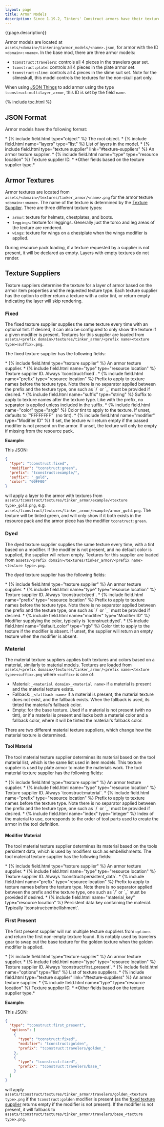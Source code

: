 ```yaml
---
layout: page
title: Armor Models
description: Since 1.19.2, Tinkers' Construct armors have their textures controlled via JSON. This allows configuring how the model renders its base layer, materials, embellishments, dye, materials, and other modifiers.
---
```

{{page.description}}

Armor models are located at `assets/<domain>/tinkering/armor_models/<name>.json`, for armor with the ID `<domain>:<name>`. In the base mod, there are three armor models:

* `tconstruct:travelers`: controls all 4 pieces in the travelers gear set.
* `tconstruct:plate`: controls all 4 pieces in the plate armor set.
* `tconstruct:slime`: controls all 4 pieces in the slime suit set. Note for the slimeskull, this model controls the textures for the non-skull part only.

When using [JSON Things](/docs/json/json-things#armor) to add armor using the type `tconstruct:multilayer_armor`, this ID is set by the field `name`.

{% include toc.html %}

## JSON Format

Armor models have the following format:

<div class="treeview" markdown=1>
* {% include field.html type="object" %} The root object.
    * {% include field.html name="layers" type="list" %} List of layers in the model.
        * {% include field.html type="texture supplier" link="#texture-suppliers" %} An armor texture supplier.
            * {% include field.html name="type" type="resource location" %} Texture supplier ID.
            * *Other fields based on the texture supplier type.*
</div>

## Armor Textures

Armor textures are located from `assets/<domain>/textures/tinker_armor/<name>.png` for the armor texture `<domain>:<name>`. The name of the texture is determined by the [Texture Supplier](#texture-suppliers). There are three different texture types:
* `armor`: texture for helmets, chestplates, and boots.
* `leggings`: texture for leggings. Generally just the torso and leg areas of the texture are rendered.
* `wings`: texture for wings on a chestplate when the wings modifier is applied.

During resource pack loading, if a texture requested by a supplier is not present, it will be declared as empty. Layers with empty textures do not render.

## Texture Suppliers

Texture suppliers determine the texture for a layer of armor based on the armor item properties and the requested texture type. Each texture supplier has the option to either return a texture with a color tint, or return empty indicating the layer will skip rendering.

### Fixed

The fixed texture supplier supplies the same texture every time with an optional tint. If desired, it can also be configured to only show the texture if a given modifier is present. Textures for this supplier are loaded from `assets/<prefix domain>/textures/tinker_armor/<prefix name><texture type><suffix>.png`.

The fixed texture supplier has the following fields:

<div class="treeview" markdown=1>
* {% include field.html type="texture supplier" %} An armor texture supplier.
    * {% include field.html name="type" type="resource location" %} Texture supplier ID. Always `tconstruct:fixed`.
    * {% include field.html name="prefix" type="resource location" %} Prefix to apply to texture names before the texture type. Note there is no separator applied between the prefix and the texture type, one such as `/` or `_` must be provided if desired.
    * {% include field.html name="suffix" type="string" %} Suffix to apply to texture names after the texture type. Like with the prefix, no separator is applied unless included in the suffix.
    * {% include field.html name="color" type="argb" %} Color tint to apply to the texture. If unset, defaults to `"FFFFFFFF"` (no tint).
    * {% include field.html name="modifier" type="Modifier ID" %} If set, the texture will return empty if the passed modifier is not present on the armor. If unset, the texture will only be empty if missing from the resource pack.
</div>

**Example:**

This JSON:
```json
{
  "type": "tconstruct:fixed",
  "modifier": "tconstruct:green",
  "prefix": "tconstruct:example/",
  "suffix": "_gold",
  "color": "00FF00"
}
```
will apply a layer to the armor with textures from `assets/tconstruct/textures/tinker_armor/example/<texture type>_gold.png`, e.g. `assets/tconstruct/textures/tinker_armor/example/armor_gold.png`. The texture will be tinted green, and will only show if it both exists in the resource pack and the armor piece has the modifier `tconstruct:green`.

### Dyed

The dyed texture supplier supplies the same texture every time, with a tint based on a modifier. If the modifier is not present, and no default color is supplied, the supplier will return empty. Textures for this supplier are loaded from `assets/<prefix domain>/textures/tinker_armor/<prefix name><texture type>.png`.

The dyed texture supplier has the following fields:

<div class="treeview" markdown=1>
* {% include field.html type="texture supplier" %} An armor texture supplier.
    * {% include field.html name="type" type="resource location" %} Texture supplier ID. Always `tconstruct:dyed`.
    * {% include field.html name="prefix" type="resource location" %} Prefix to apply to texture names before the texture type. Note there is no separator applied between the prefix and the texture type, one such as `/` or `_` must be provided if desired.
    * {% include field.html name="modifier" type="Modifier ID" %} Modifier supplying the color, typically is `tconstruct:dyed`.
    * {% include field.html name="default_color" type="rgb" %} Color tint to apply to the texture if the modifier is absent. If unset, the supplier will return an empty texture when the modifier is absent.
</div>

### Material

The material texture suppliers applies both textures and colors based on a material, similarly to [material models](/docs/json/material-models). Textures are loaded from `assets/<prefix domain>/textures/tinker_armor/<prefix name><texture type><suffix>.png` where `<suffix>` is one of:

* Material: `_<material domain>_<material name>` if a material is present and the material texture exists.
* Fallback: `_<fallback name>` if a material is present, the material texture does not exist, and the fallback exists. When the fallback is used, its tinted the material's fallback color.
* Empty: for the base texture. Used if a material is not present (with no tint), or if a material is present and lacks both a material color and a fallback color, where it will be tinted the material's fallback color.

There are two different material texture suppliers, which change how the material texture is determined.

#### Tool Material

The tool material texture supplier determines its material based on the tool material list, which is the same list used in item models. This texture supplier is used by plate armor to make the materials work. The tool material texture supplier has the following fields:

<div class="treeview" markdown=1>
* {% include field.html type="texture supplier" %} An armor texture supplier.
    * {% include field.html name="type" type="resource location" %} Texture supplier ID. Always `tconstruct:material`.
    * {% include field.html name="prefix" type="resource location" %} Prefix to apply to texture names before the texture type. Note there is no separator applied between the prefix and the texture type, one such as `/` or `_` must be provided if desired.
    * {% include field.html name="index" type="integer" %} Index of the material to use, corresponds to the order of tool parts used to create the armor in the tool definition.
</div>


#### Modifier Material

The tool material texture supplier determines its material based on the tools persistent data, which is used by modifiers such as embellishments. The tool material texture supplier has the following fields:

<div class="treeview" markdown=1>
* {% include field.html type="texture supplier" %} An armor texture supplier.
    * {% include field.html name="type" type="resource location" %} Texture supplier ID. Always `tconstruct:persistent_data`.
    * {% include field.html name="prefix" type="resource location" %} Prefix to apply to texture names before the texture type. Note there is no separator applied between the prefix and the texture type, one such as `/` or `_` must be provided if desired.
    * {% include field.html name="material_key" type="resource location" %} Persistent data key containing the material. Typically `tconstruct:embellishment`.
</div>

### First Present

The first present supplier will run multiple texture suppliers from `options` and return the first non-empty texture found. It is notably used by travelers gear to swap out the base texture for the golden texture when the golden modifier is applied.

<div class="treeview" markdown=1>
* {% include field.html type="texture supplier" %} An armor texture supplier.
    * {% include field.html name="type" type="resource location" %} Texture supplier ID. Always `tconstruct:first_present`.
    * {% include field.html name="options" type="list" %} List of texture suppliers.
        * {% include field.html type="texture supplier" link="#texture-suppliers" %} An armor texture supplier.
            * {% include field.html name="type" type="resource location" %} Texture supplier ID.
            * *Other fields based on the texture supplier type.*
</div>

**Example:**

This JSON:
```json
{
  "type": "tconstruct:first_present",
  "options": [
    {
      "type": "tconstruct:fixed",
      "modifier": "tconstruct:golden",
      "prefix": "tconstruct:travelers/golden_"
    },
    {
      "type": "tconstruct:fixed",
      "prefix": "tconstruct:travelers/base_"
    }
  ]
}
```
will apply `assets/tconstruct/textures/tinker_armor/travelers/golden_<texture type>.png` if the `tconstruct:golden` modifier is present (as the [fixed texture supplier](#fixed) returns empty if the modifier is not present). If the modifier is not present, it will fallback to `assets/tconstruct/textures/tinker_armor/travelers/base_<texture type>.png`.